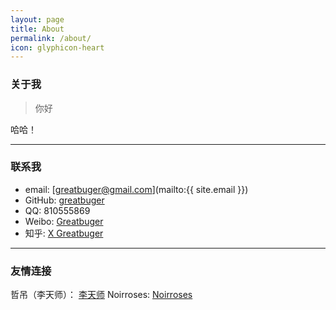 ```yaml
---
layout: page
title: About
permalink: /about/
icon: glyphicon-heart
---
```


### 关于我

>你好

哈哈！  

---

### 联系我

* email:   [greatbuger@gmail.com](mailto:{{ site.email }})
* GitHub:  [greatbuger](https://github.com/greatbuger)
* QQ:      810555869
* Weibo:   [Greatbuger](http://www.weibo.com/u/3874644628/home?wvr=5)
* 知乎:    [X Greatbuger](http://www.zhihu.com/)


---

###  友情连接   

哲吊（李天师）： [李天师](http://lczpassion.com/)
Noirroses:       [Noirroses](http://noirroses.com/)
